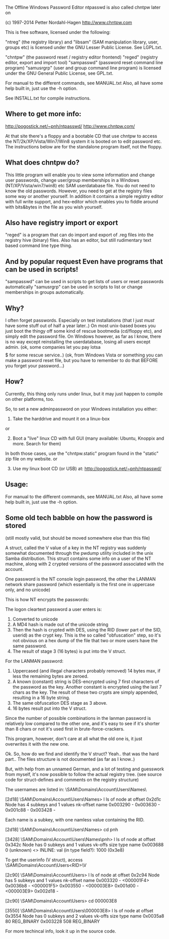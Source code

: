 
The Offline Windows Password Editor
ntpasswd is also called chntpw later on

(c) 1997-2014 Petter Nordahl-Hagen
http://www.chntpw.com


This is free software, licensed under the following:

"ntreg" (the registry library) and
"libsam" (SAM manipulation library, user, groups etc)
is licensed under the GNU Lesser Public License. See LGPL.txt.

"chntpw" (the password reset / registry editor frontend)
"reged" (registry editor, export and import tool)
"sampasswd" (password reset command line program)
"samusrgrp" (user and group command line program)
is licensed under the GNU General Public License, see GPL.txt.


For manual to the different commands, see MANUAL.txt
Also, all have some help built in, just use the -h option.

See INSTALL.txt for compile instructions.


Where to get more info:
-----------------------

http://pogostick.net/~pnh/ntpasswd/
http://www.chntpw.com/

At that site there's a floppy and a bootable CD that use chntpw to
access the NT/2k/XP/Vista/Win7/Win8 system it is booted on to edit password etc.
The instructions below are for the standalone program itself, not the floppy.

What does chntpw do?
--------------------

This little program will enable you to view some information and
change user passwords, change user/group memberships
in a Windows (NT/XP/Vista/win7/win8) etc SAM userdatabase file.
You do not need to know the old passwords.
However, you need to get at the registry files some way or another yourself.
In addition it contains a simple registry editor with full write support,
and hex-editor which enables you to
fiddle around with bits&bytes in the file as you wish yourself.

Also have registry import or export
-----------------------------------

"reged" is a program that can do import and export of .reg files into
the registry hive (binary) files. Also has an editor, but still
rudimentary text based command line type thing.

And by popular request
Even have programs that can be used in scripts!
-----------------------------------------------
"sampasswd" can be used in scripts to get lists
of users or reset passwords automatically
"samusrgrp" can be used in scripts to list or change
memberships in groups automatically.



Why?
----

I often forget passwords. Especially on test installations (that
I just _must_ have some stuff out of half a year later..)
On most unix-based boxes you just boot the thingy off some kind
of rescue bootmedia (cd/floppy etc), and simply edit the
password file.
On Windows however, as far as I know, there is no way except reinstalling
the userdatabase, losing all users except admin.
(ok, some companies let you pay lotsa $$$$$ for some rescue service..)
(ok, from Windows Vista or something you can make a password reset
file, but you have to remember to do that BEFORE you forget your password...)

How?
----

Currently, this thing only runs under linux, but it may just happen
to compile on other platforms, too.

So, to set a new adminpassword on your Windows installation you either:

1) Take the harddrive and mount it on a linux-box

or

2) Boot a "live" linux CD with full GUI (many available: Ubuntu,
   Knoppix and more. Search for them)

In both those cases, use the "chntpw.static" program found in the
"static" zip file on my website.
or

3) Use my linux boot CD (or USB) at: http://pogostick.net/~pnh/ntpasswd/

Usage:
------

For manual to the different commands, see MANUAL.txt
Also, all have some help built in, just use the -h option.

Some old tech babble on how the password is stored
--------------------------------------------------
(still mostly valid, but should be moved somewhere else than this file)


A struct, called the V value of a key in the NT registry
was suddenly somewhat documented through the pwdump utility
included in the unix Samba distribution.
This struct contains some info on a user of the NT machine,
along with 2 crypted versions of the password associated
with the account.

One password is the NT console login password,
the other the LANMAN network share password
(which essentially is the first one in uppercase only,
 and no unicode)

This is how NT encrypts the passwords:

The logon cleartext password a user enters is:
1) Converted to unicode
2) A MD4 hash is made out of the unicode string
3) Then the hash is crypted with DES, using the RID (lower
   part of the SID, userid) as the crypt key.
   This is the so called "obfuscation" step, so
   it's not obvious on a hex dump of the file
   that two or more users have the same password.
4) The result of stage 3 (16 bytes) is put into the V struct.

For the LANMAN password:
1) Uppercased (and illegal characters probably removed)
   14 bytes max, if less the remaining bytes are zeroed.
2) A known (constant) string is DES-encrypted
   using 7 first characters of the password as the key.
   Another constant is encrypted using the last 7 chars
   as the key.
   The result of these two crypts are simply appended,
   resulting in a 16 byte string.
3) The same obfuscation DES stage as 3 above.
4) 16 bytes result put into the V struct.

Since the number of possible combinations in the lanman
password is relatively low compared to the other one,
and it's easy to see if it's shorter than 8 chars or not
it's used first in brute-force-crackers.

This program, however, don't care at all what the old
one is, it just overwrites it with the new one.

Ok. So, how do we find and identify the V struct?
Yeah.. that was the hard part.. The files structure
is not documented (as far as I know..)

But, with help from an unnamed German, and a lot of testing
and guesswork from myself, it's now possible to follow
the actual registry tree. (see source code for struct-defines
and comments on the registry structure)

The usernames are listed in:
\SAM\Domains\Account\Users\Names\

[2d18] \SAM\Domains\Account\Users\Names> l
ls of node at offset 0x2d1c
Node has 4 subkeys and 1 values
nk-offset      name
0x003290 - <Administrator>
0x003630 - <Guest>
0x001c88 - <luser>
0x003428 - <pnh>

Each name is a subkey, with one namless value containing
the RID.

[2d18] \SAM\Domains\Account\Users\Names> cd pnh

[3428] \SAM\Domains\Account\Users\Names\pnh> l
ls of node at offset 0x342c
Node has 0 subkeys and 1 values
vk-offs    size    type           name
0x003688     0  (unknown)        <> INLINE:  val (in type field?): 1000 (0x3e8)

To get the userinfo (V struct), access
\SAM\Domains\Account\Users\<RID>\V

[2c90] \SAM\Domains\Account\Users> l
ls of node at offset 0x2c94
Node has 5 subkeys and 1 values
nk-offset      name
0x003320 - <000001F4>
0x0036b8 - <000001F5>
0x003550 - <000003E8>
0x001d00 - <000003E9>
0x002d18 - <Names>

[2c90] \SAM\Domains\Account\Users> cd 000003E8

[3550] \SAM\Domains\Account\Users\000003E8> l
ls of node at offset 0x3554
Node has 0 subkeys and 2 values
vk-offs    size    type           name
0x0035a8    80  REG_BINARY       <F>
0x003228   508  REG_BINARY       <V>

For more techincal info, look it up in the source code.
